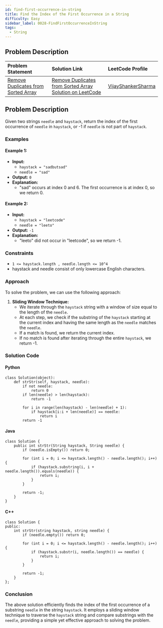 ```yaml
---
id: find-first-occurrence-in-string
title: Find the Index of the First Occurrence in a String
difficulty: Easy
sidebar_label: 0028-FindFirstOccurrenceInString
tags:
  - String
---
```


## Problem Description

| Problem Statement                                                                                           | Solution Link                                                                                                                               | LeetCode Profile                                   |
| :----------------------------------------------------------------------------------------------------------- | :------------------------------------------------------------------------------------------------------------------------------------------ | :------------------------------------------------- |
| [Remove Duplicates from Sorted Array](https://leetcode.com/problems/find-the-index-of-the-first-occurrence-in-a-string/)                                         | [Remove Duplicates from Sorted Array Solution on LeetCode](https://leetcode.com/problems/find-the-index-of-the-first-occurrence-in-a-string/solutions/) | [VijayShankerSharma](https://leetcode.com/u/darkknight648/) |

## Problem Description

Given two strings `needle` and `haystack`, return the index of the first occurrence of `needle` in `haystack`, or -1 if `needle` is not part of `haystack`.

### Examples

#### Example 1:

- **Input:** 
  - `haystack = "sadbutsad"`
  - `needle = "sad"`
- **Output:** `0`
- **Explanation:** 
  - "sad" occurs at index 0 and 6. The first occurrence is at index 0, so we return 0.

#### Example 2:

- **Input:** 
  - `haystack = "leetcode"`
  - `needle = "leeto"`
- **Output:** `-1`
- **Explanation:** 
  - "leeto" did not occur in "leetcode", so we return -1.

### Constraints

- `1 <= haystack.length , needle.length <= 10^4 `
- haystack and needle consist of only lowercase English characters.

### Approach

To solve the problem, we can use the following approach:

1. **Sliding Window Technique:**
   - We iterate through the `haystack` string with a window of size equal to the length of the `needle`.
   - At each step, we check if the substring of the `haystack` starting at the current index and having the same length as the `needle` matches the `needle`.
   - If a match is found, we return the current index.
   - If no match is found after iterating through the entire `haystack`, we return -1.

### Solution Code

#### Python

```
class Solution(object):
    def strStr(self, haystack, needle):     
        if not needle:
            return 0
        if len(needle) > len(haystack):
            return -1
        
        for i in range(len(haystack) - len(needle) + 1):
            if haystack[i:i + len(needle)] == needle:
                return i
        return -1
```

#### Java

```
class Solution {
    public int strStr(String haystack, String needle) {
        if (needle.isEmpty()) return 0;
        
        for (int i = 0; i <= haystack.length() - needle.length(); i++) {
            if (haystack.substring(i, i + needle.length()).equals(needle)) {
                return i;
            }
        }
        
        return -1;
    }
}
```

#### C++

```
class Solution {
public:
    int strStr(string haystack, string needle) {
        if (needle.empty()) return 0;
        
        for (int i = 0; i <= haystack.length() - needle.length(); i++) {
            if (haystack.substr(i, needle.length()) == needle) {
                return i;
            }
        }
        
        return -1;
    }
};
```

### Conclusion

The above solution efficiently finds the index of the first occurrence of a substring `needle` in the string `haystack`. It employs a sliding window technique to traverse the `haystack` string and compare substrings with the `needle`, providing a simple yet effective approach to solving the problem.
